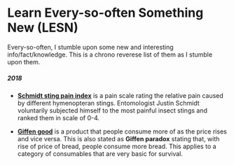 Learn Every-so-often Something New (LESN)
=========================================

Every-so-often, I stumble upon some new and interesting info/fact/knowledge. This is a chrono reverese list of them as I stumble upon them. 


##### 2018
- **[Schmidt sting pain index](https://www.quora.com/What-are-some-mind-blowing-facts-from-the-animal-kingdom/answer/Alex-Cooper-81)** is a pain scale rating the relative pain caused by different hymenopteran stings. Entomologist Justin Schmidt voluntarily subjected himself to the most painful insect stings and ranked them in scale of 0-4. 

- **[Giffen good](https://en.wikipedia.org/wiki/Giffen_good)** is a product that people consume more of as the price rises and vice versa. This is also stated as **Giffen paradox** stating that, with rise of price of bread, people consume more bread. This applies to a category of consumables that are very basic for survival.  
